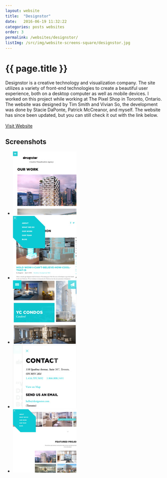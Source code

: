 ```yaml
---
layout: website
title:  "Designstor"
date:   2016-06-19 11:32:22
categories: posts websites
order: 3
permalink: /websites/designstor/
listImg: /src/img/website-screens-square/designstor.jpg
---
```

<h1>{{ page.title }}</h1>
<p>
  Designstor is a creative technology and visualization company. The site utilizes a variety of front-end technologies to create a beautiful user experience, both on a desktop computer as well as mobile devices. I worked on this project while working at The Pixel Shop in Toronto, Ontario. The website was designed by Tim Smith and Vivian So, the development was done by Stacie DaPonte, Patrick McCreanor, and myself. The website has since been updated, but you can still check it out with the link below.<br>
  <br>
  <a href="http://designstor.com/">Visit Website</a>
</p>

<h2>Screenshots</h2>
<ul class="photo-gallery">
  <li>
    <a href="" data-box-img="/src/img/website-screens/designstor.jpg">
      <img src="/src/img/website-screens-square/designstor.jpg">
    </a>
  </li>
  <li>
    <a href="" data-box-img="/src/img/website-screens/designstor-tablet.jpg">
      <img src="/src/img/website-screens-square/designstor-tablet.jpg">
    </a>
  </li>
  <li>
    <a href="" data-box-img="/src/img/website-screens/designstor-mobile.jpg">
      <img src="/src/img/website-screens-square/designstor-mobile.jpg">
    </a>
  </li>
  <li>
    <a href="" data-box-img="/src/img/website-screens/designstor-mobile2.jpg">
      <img src="/src/img/website-screens-square/designstor-mobile2.jpg">
    </a>
  </li>
  <li>
    <a href="" data-box-img="/src/img/website-screens/designstor-featured.jpg">
      <img src="/src/img/website-screens-square/designstor-featured.jpg">
    </a>
  </li>
</ul>
